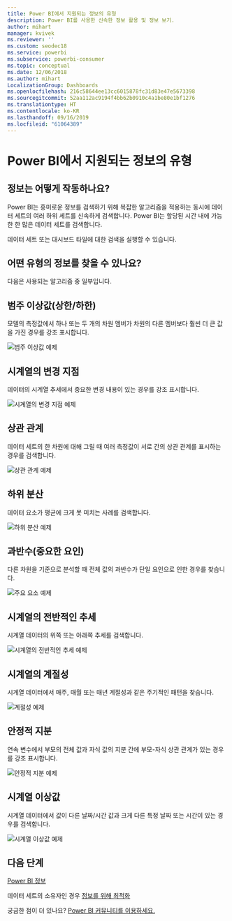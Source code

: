 ```yaml
---
title: Power BI에서 지원되는 정보의 유형
description: Power BI를 사용한 신속한 정보 활용 및 정보 보기.
author: mihart
manager: kvivek
ms.reviewer: ''
ms.custom: seodec18
ms.service: powerbi
ms.subservice: powerbi-consumer
ms.topic: conceptual
ms.date: 12/06/2018
ms.author: mihart
LocalizationGroup: Dashboards
ms.openlocfilehash: 216c58644ee13cc6015878fc31d83e47e5673398
ms.sourcegitcommit: 52aa112ac9194f4bb62b0910c4a1be80e1bf1276
ms.translationtype: HT
ms.contentlocale: ko-KR
ms.lasthandoff: 09/16/2019
ms.locfileid: "61064389"
---
```

# <a name="types-of-insights-supported-by-power-bi"></a>Power BI에서 지원되는 정보의 유형
## <a name="how-does-insights-work"></a>정보는 어떻게 작동하나요?
Power BI는 흥미로운 정보를 검색하기 위해 복잡한 알고리즘을 적용하는 동시에 데이터 세트의 여러 하위 세트를 신속하게 검색합니다. Power BI는 할당된 시간 내에 가능한 한 많은 데이터 세트를 검색합니다.

데이터 세트 또는 대시보드 타일에 대한 검색을 실행할 수 있습니다.   

## <a name="what-types-of-insights-can-we-find"></a>어떤 유형의 정보를 찾을 수 있나요?
다음은 사용되는 알고리즘 중 일부입니다.

## <a name="category-outliers-topbottom"></a>범주 이상값(상한/하한)
모델의 측정값에서 하나 또는 두 개의 차원 멤버가 차원의 다른 멤버보다 훨씬 더 큰 값을 가진 경우를 강조 표시합니다.  

![범주 이상값 예제](./media/end-user-insight-types/pbi_auto_insight_types_category_outliers.png)

## <a name="change-points-in-a-time-series"></a>시계열의 변경 지점
데이터의 시계열 추세에서 중요한 변경 내용이 있는 경우를 강조 표시합니다.

![시계열의 변경 지점 예제](./media/end-user-insight-types/pbi_auto_insight_types_changepoint.png)

## <a name="correlation"></a>상관 관계
데이터 세트의 한 차원에 대해 그릴 때 여러 측정값이 서로 간의 상관 관계를 표시하는 경우를 검색합니다.

![상관 관계 예제](./media/end-user-insight-types/pbi_auto_insight_types_correlation.png)

## <a name="low-variance"></a>하위 분산
데이터 요소가 평균에 크게 못 미치는 사례를 검색합니다.

![하위 분산 예제](./media/end-user-insight-types/power-bi-low-variance.png)

## <a name="majority-major-factors"></a>과반수(중요한 요인)
다른 차원을 기준으로 분석할 때 전체 값의 과반수가 단일 요인으로 인한 경우를 찾습니다.  

![주요 요소 예제](./media/end-user-insight-types/pbi_auto_insight_types_majority.png)

## <a name="overall-trends-in-time-series"></a>시계열의 전반적인 추세
시계열 데이터의 위쪽 또는 아래쪽 추세를 검색합니다.

![시계열의 전반적인 추세 예제](./media/end-user-insight-types/pbi_auto_insight_types_trend.png)

## <a name="seasonality-in-time-series"></a>시계열의 계절성
시계열 데이터에서 매주, 매월 또는 매년 계절성과 같은 주기적인 패턴을 찾습니다.

![계절성 예제](./media/end-user-insight-types/pbi_auto_insight_types_seasonality_new.png)

## <a name="steady-share"></a>안정적 지분
연속 변수에서 부모의 전체 값과 자식 값의 지분 간에 부모-자식 상관 관계가 있는 경우를 강조 표시합니다.

![안정적 지분 예제](./media/end-user-insight-types/pbi_auto_insight_types_steadyshare.png)

## <a name="time-series-outliers"></a>시계열 이상값
시계열 데이터에서 값이 다른 날짜/시간 값과 크게 다른 특정 날짜 또는 시간이 있는 경우를 검색합니다.

![시계열 이상값 예제](./media/end-user-insight-types/pbi_auto_insight_types_time_series_outliers.png)

## <a name="next-steps"></a>다음 단계
[Power BI 정보](end-user-insights.md)

데이터 세트의 소유자인 경우 [정보를 위해 최적화](../service-insights-optimize.md)

궁금한 점이 더 있나요? [Power BI 커뮤니티를 이용하세요.](http://community.powerbi.com/)

